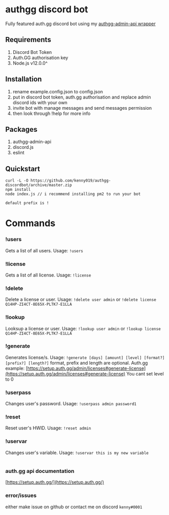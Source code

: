 # authgg discord bot
Fully featured auth.gg discord bot using my [authgg-admin-api wrapper](https://www.npmjs.com/package/authgg-admin-api)

## Requirements
1. Discord Bot Token
2. Auth.GG authorisation key
3. Node.js v12.0.0^

## Installation
1. rename example.config.json to config.json
2. put in discord bot token, auth.gg authorisation and replace admin discord ids with your own
3. invite bot with manage messages and send messages permission
4. then look through !help for more info


## Packages
1. authgg-admin-api
2. discord.js
3. eslint

## Quickstart

```
curl -L -O https://github.com/kenny019/authgg-discordbot/archive/master.zip
npm install
node index.js // i recommend installing pm2 to run your bot

default prefix is !
```

# Commands
### !users
Gets a list of all users. Usage: `!users`

### !license
Gets a list of all license. Usage: `!license`

### !delete
Delete a license or user. Usage: `!delete user admin` or `!delete license Q14HP-ZI4CT-8E65X-PLTK7-E1LLA`

### !lookup
Looksup a license or user. Usage: `!lookup user admin` or `!lookup license Q14HP-ZI4CT-8E65X-PLTK7-E1LLA`

### !generate
Generates license/s. Usage: `!generate [days] [amount] [level] [format?] [prefix?] [length?]` format, prefix and length are optional.
Auth.gg example: [https://setup.auth.gg/admin/licenses#generate-license](https://setup.auth.gg/admin/licenses#generate-license)
You cant set level to 0

### !userpass
Changes user's password. Usage: `!userpass admin password1`

### !reset
Reset user's HWID. Usage: `!reset admin`

### !uservar
Changes user's variable. Usage: `!uservar this is my new variable`

#
### auth.gg api documentation
[https://setup.auth.gg/](https://setup.auth.gg/)

### error/issues
either make issue on github or contact me on discord `kenny#0001`
